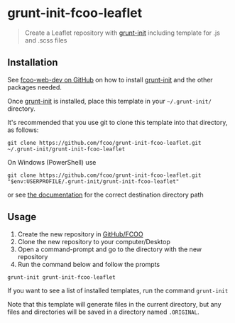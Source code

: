 # grunt-init-fcoo-leaflet

>Create a Leaflet repository with [grunt-init] including template for .js and .scss files

[grunt-init]: http://gruntjs.com/project-scaffolding
[fcoo-web-dev]: https://github.com/FCOO/fcoo-web-dev

## Installation
See [fcoo-web-dev on GitHub][fcoo-web-dev] on how to install [grunt-init] and the other packages needed.

Once [grunt-init] is installed, place this template in your `~/.grunt-init/` directory.

It's recommended that you use git to clone this template into that directory, as follows:

```
git clone https://github.com/fcoo/grunt-init-fcoo-leaflet.git ~/.grunt-init/grunt-init-fcoo-leaflet
```

On Windows (PowerShell) use
```
git clone https://github.com/fcoo/grunt-init-fcoo-leaflet.git "$env:USERPROFILE/.grunt-init/grunt-init-fcoo-leaflet"
```
or see [the documentation][grunt-init] for the correct destination directory path

## Usage

1.	Create the new repository in [GitHub/FCOO](https://github.com/FCOO)
2.	Clone the new repository to your computer/Desktop
3.	Open a command-prompt and go to the directory with the new repository
4.	Run the command below and follow the prompts

```
grunt-init grunt-init-fcoo-leaflet
```

If you want to see a list of installed templates, run the command `grunt-init`

Note that this template will generate files in the current directory, but any files and directories will be saved in a directory named `.ORIGINAL`.
